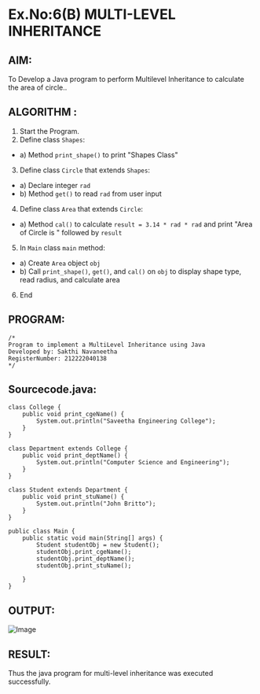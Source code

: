 # Ex.No:6(B) MULTI-LEVEL INHERITANCE

## AIM:
To Develop a Java program to perform Multilevel Inheritance to calculate the area of circle..

## ALGORITHM :
1.	Start the Program.
2.	Define class `Shapes`:
-	a) Method `print_shape()` to print "Shapes Class"
3.	Define class `Circle` that extends `Shapes`:
-	a) Declare integer `rad`
-	b) Method `get()` to read `rad` from user input
4.	Define class `Area` that extends `Circle`:
-	a) Method `cal()` to calculate `result = 3.14 * rad * rad` and print "Area of Circle is " followed by `result`
5.	In `Main` class `main` method:
-	a) Create `Area` object `obj`
-	b) Call `print_shape()`, `get()`, and `cal()` on `obj` to display shape type, read radius, and calculate area
6.	End


## PROGRAM:
 ```
/*
Program to implement a MultiLevel Inheritance using Java
Developed by: Sakthi Navaneetha
RegisterNumber: 212222040138
*/
```

## Sourcecode.java:

```
class College {
    public void print_cgeName() {
        System.out.println("Saveetha Engineering College");
    }
}

class Department extends College {
    public void print_deptName() {
        System.out.println("Computer Science and Engineering");
    }
}

class Student extends Department {
    public void print_stuName() {
        System.out.println("John Britto");
    }
}

public class Main {
    public static void main(String[] args) {
        Student studentObj = new Student();
        studentObj.print_cgeName();
        studentObj.print_deptName();
        studentObj.print_stuName();
       
    }
}
```
## OUTPUT:
![Image](https://github.com/user-attachments/assets/e9f3e3f7-ed72-45e1-8d89-861d5ff75152)
## RESULT:
Thus the java program for multi-level inheritance was executed successfully.





